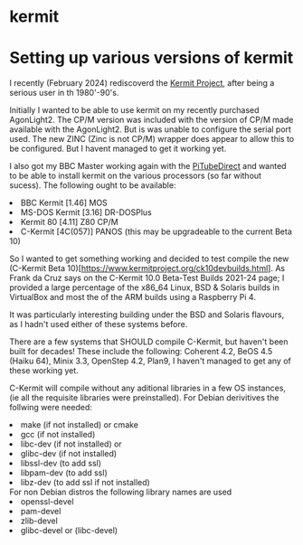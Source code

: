 # kermit
# Setting up various versions of kermit
I recently (February 2024) rediscoverd the [Kermit Project](https://kermitproject.org), after being a serious user in th 1980'-90's.

Initially I wanted to be able to use kermit on my recently purchased AgonLight2. The CP/M version was included with the version of CP/M made available with the AgonLight2. But is was unable to configure the serial port used.
The new ZINC (Zinc is not CP/M) wrapper does appear to allow this to be configured. But I havent managed to get it working yet.

I also got my BBC Master working again with the [PiTubeDirect](https://github.com/mbernardi1961/PiTubeDoc) and wanted to be able to install kermit on the various processors (so far without sucess). The following ought to be available: 
<li>BBC Kermit [1.46] MOS 
<li>MS-DOS Kermit [3.16] DR-DOSPlus
<li>Kermit 80 [4.11] Z80 CP/M
<li>C-Kermit [4C(057)] PANOS (this may be upgradeable to the current Beta 10)

So I wanted to get something working and decided to test compile the new (C-Kermit Beta 10)[https://www.kermitproject.org/ck10devbuilds.html].
As Frank da Cruz says on the C-Kermit 10.0 Beta-Test Builds 2021-24 page; I provided a large percentage of the x86_64 Linux, BSD &amp; Solaris builds in VirtualBox and most the of the ARM builds using a Raspberry Pi 4.

It was particularly interesting building under the BSD and Solaris flavours, as I hadn't used either of these systems before.

There are a few systems that SHOULD compile C-Kermit, but haven't been built for decades! These include the following: Coherent 4.2, BeOS 4.5 (Haiku 64), Minix 3.3, OpenStep 4.2, Plan9, I haven't managed to get any of these working yet.

C-Kermit will compile without any aditional libraries in a few OS instances, (ie all the requisite libraries were preinstalled). 
For Debian derivitives the follwing were needed:
<li>make (if not installed) or cmake
<li>gcc (if not installed)
<li>libc-dev (if not installed) or
<li>glibc-dev (if not installed)
<li>libssl-dev (to add ssl)
<li>libpam-dev (to add ssl)
<li>libz-dev (to add ssl if not installed)<br>
For non Debian distros the following library names are used<br>
<li>openssl-devel
<li>pam-devel
<li>zlib-devel
<li>glibc-devel or (libc-devel)
